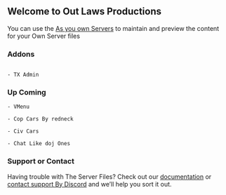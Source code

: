 ## Welcome to Out Laws Productions

You can use the [As you own Servers](https://github.com/Out-Laws-Productions/FiveM_Server) to maintain and preview the content for your Own Server files 


### Addons 

```

- TX Admin

```
### Up Coming

```
- VMenu 

- Cop Cars By redneck 

- Civ Cars 

- Chat Like doj Ones 

```

### Support or Contact

Having trouble with The Server Files? Check out our [documentation](https://outlawspc.com) or [contact support By Discord](https://discord.gg/3zgEHQ) and we’ll help you sort it out.
